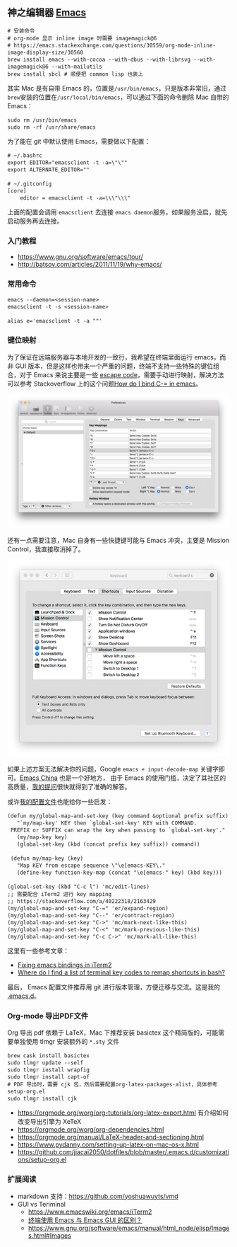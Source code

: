 ## 神之编辑器 [Emacs](https://www.emacswiki.org/emacs?interface=en)

```
# 安装命令
# org-mode 显示 inline image 时需要 imagemagick@6
# https://emacs.stackexchange.com/questions/30559/org-mode-inline-image-display-size/30560
brew install emacs --with-cocoa --with-dbus --with-librsvg --with-imagemagick@6 --with-mailutils
brew install sbcl # 顺便把 common lisp 也装上
```
其实 Mac 是有自带 Emacs 的，位置是`/usr/bin/emacs`，只是版本非常旧，通过`brew`安装的位置在`/usr/local/bin/emacs`，可以通过下面的命令删除 Mac 自带的 Emacs：
```
sudo rm /usr/bin/emacs
sudo rm -rf /usr/share/emacs
```
为了能在 git 中默认使用 Emacs，需要做以下配置：
```
# ~/.bashrc
export EDITOR="emacsclient -t -a=\"\""
export ALTERNATE_EDITOR=""

# ~/.gitconfig
[core]
    editor = emacsclient -t -a=\\\"\\\"
```
上面的配置会调用 `emacsclient` 去连接 `emacs daemon`服务，如果服务没启，就先启动服务再去连接。

### 入门教程

- https://www.gnu.org/software/emacs/tour/
- http://batsov.com/articles/2011/11/19/why-emacs/

### 常用命令

```
emacs --daemon=<session-name>
emacsclient -t -s <session-name>

alias e='emacsclient -t -a ""'
```

### 键位映射

为了保证在远端服务器与本地开发的一致行，我希望在终端里面运行 emacs，而非 GUI 版本，但是这样也带来一个严重的问题，终端不支持一些特殊的键位组合，对于 Emacs 来说主要是一些 [escape code](https://en.wikipedia.org/wiki/ANSI_escape_code)，需要手动进行映射，解决方法可以参考 Stackoverflow 上的这个问题[How do I bind C-= in emacs](https://stackoverflow.com/a/40222318/2163429)。

![iTerm2 键位映射](/images/iterm2_key_mapping.png)

还有一点需要注意，Mac 自身有一些快捷键可能与 Emacs 冲突，主要是 Mission Control，我直接取消掉了。

![关闭 Mission Control](/images/mac_mission_control.png)

如果上述方案无法解决你的问题，Google `emacs + input-decode-map` 关键字即可。[Emacs China](https://emacs-china.org/) 也是一个好地方， 由于 Emacs 的使用门槛，决定了其社区的高质量，[我的提问](https://emacs-china.org/t/topic/4829/2)很快就得到了准确的解答。

或许[我的配置文件](https://github.com/jiacai2050/dotfiles/blob/9b001845964d16335e40b57f36499237d566f6db/.emacs.d/customizations/editing.el#L105-L122)也能给你一些启发：
```
(defun my/global-map-and-set-key (key command &optional prefix suffix)
   "`my/map-key' KEY then `global-set-key' KEY with COMMAND.
 PREFIX or SUFFIX can wrap the key when passing to `global-set-key'."
   (my/map-key key)
   (global-set-key (kbd (concat prefix key suffix)) command))

 (defun my/map-key (key)
   "Map KEY from escape sequence \"\e[emacs-KEY\."
   (define-key function-key-map (concat "\e[emacs-" key) (kbd key)))

(global-set-key (kbd "C-c l") 'mc/edit-lines)
;; 需要配合 iTerm2 进行 key mapping
;; https://stackoverflow.com/a/40222318/2163429
(my/global-map-and-set-key "C-=" 'er/expand-region)
(my/global-map-and-set-key "C--" 'er/contract-region)
(my/global-map-and-set-key "C->" 'mc/mark-next-like-this)
(my/global-map-and-set-key "C-<" 'mc/mark-previous-like-this)
(my/global-map-and-set-key "C-c C->" 'mc/mark-all-like-this)
```
这里有一些参考文章：
- [Fixing emacs bindings in iTerm2](http://webframp.com/emacs/2013/02/22/fixing-emacs-bindings-on-the-in-iterm2/)
- [Where do I find a list of terminal key codes to remap shortcuts in bash?](https://unix.stackexchange.com/a/76591/101540)

最后， Emacs 配置文件推荐用 git 进行版本管理，方便迁移与交流。这是我的 [.emacs.d](https://github.com/jiacai2050/dotfiles/tree/master/.emacs.d)。

### Org-mode 导出PDF文件

Org 导出 pdf 依赖于 LaTeX，Mac 下推荐安装 basictex 这个精简版的，可能需要单独使用 tlmgr 安装额外的 `*.sty` 文件
```
brew cask install basictex
sudo tlmgr update --self
sudo tlmgr install wrapfig
sudo tlmgr install capt-of
# PDF 导出时，需要 cjk 包，然后需要配置org-latex-packages-alist，具体参考 setup-org.el
sudo tlmgr install cjk
```
- https://orgmode.org/worg/org-tutorials/org-latex-export.html 有介绍如何改变导出引擎为 XeTeX
- https://orgmode.org/worg/org-dependencies.html
- https://orgmode.org/manual/LaTeX-header-and-sectioning.html
- https://www.pydanny.com/setting-up-latex-on-mac-os-x.html
- https://github.com/jiacai2050/dotfiles/blob/master/.emacs.d/customizations/setup-org.el

### 扩展阅读
- markdown 支持：https://github.com/yoshuawuyts/vmd
- GUI vs Teriminal
  - https://www.emacswiki.org/emacs/iTerm2
  - [终端使用 Emacs 与 Emacs GUI 的区别？](https://emacs-china.org/t/emacs-emacs-gui/222)
  - https://www.gnu.org/software/emacs/manual/html_node/elisp/Images.html#Images
